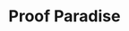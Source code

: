---
title: "Proof Paradise"
layout: category
permalink: /proof-paradise/
author_profile: true
taxonomy: proof-paradise

---